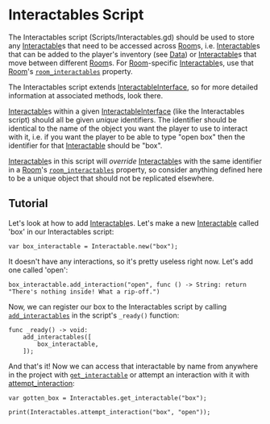 # Interactables Script

The Interactables script (Scripts/Interactables.gd) should be used to store any [Interactable](interactable.md)s that need to be accessed across [Room](room.md)s, i.e. [Interactable](interactable.md)s that can be added to the player's inventory (see [Data](data.md)) or [Interactable](interactable.md)s that move between different [Room](room.md)s. For [Room](room.md)-specific [Interactable](interactable.md)s, use that [Room](room.md)'s [`room_interactables`](room.md#room_interactables) property.

The Interactables script extends [InteractableInterface](interactablesinterface.md), so for more detailed information at associated methods, look there.

[Interactable](interactable.md)s within a given [InteractableInterface](interactablesinterface.md) (like the Interactables script) should all be given *unique* identifiers. The identifier should be identical to the name of the object you want the player to use to interact with it, i.e. if you want the player to be able to type "open box" then the identifier for that [Interactable](interactable.md) should be "box".

[Interactable](interactable.md)s in this script will *override* [Interactable](interactable.md)s with the same identifier in a [Room](room.md)'s [`room_interactables`](room.md#room_interactables) property, so consider anything defined here to be a unique object that should not be replicated elsewhere.

## Tutorial

Let's look at how to add [Interactable](interactable.md)s. Let's make a new [Interactable](interactable.md) called 'box' in our Interactables script:

```gdscript
var box_interactable = Interactable.new("box");
```

It doesn't have any interactions, so it's pretty useless right now. Let's add one called 'open':

```gdscript
box_interactable.add_interaction("open", func () -> String: return "There's nothing inside! What a rip-off.")
```

Now, we can register our box to the Interactables script by calling [`add_interactables`](interactablesinterface.md#add_interactables) in the script's `_ready()` function:

```gdscript
func _ready() -> void:
	add_interactables([
		box_interactable,
	]);
```

And that's it! Now we can access that interactable by name from anywhere in the project with [`get_interactable`](interactablesinterface.md#get_interactable) or attempt an interaction with it with [attempt_interaction](interactablesinterface.md#attempt_interaction):

```gdscript
var gotten_box = Interactables.get_interactable("box");

print(Interactables.attempt_interaction("box", "open"));
```